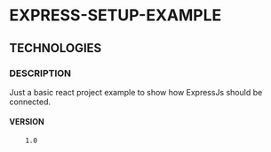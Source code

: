 # EXPRESS-SETUP-EXAMPLE

## TECHNOLOGIES

### DESCRIPTION
Just a basic react project example to show how ExpressJs should be connected.

#### VERSION 
        1.0
